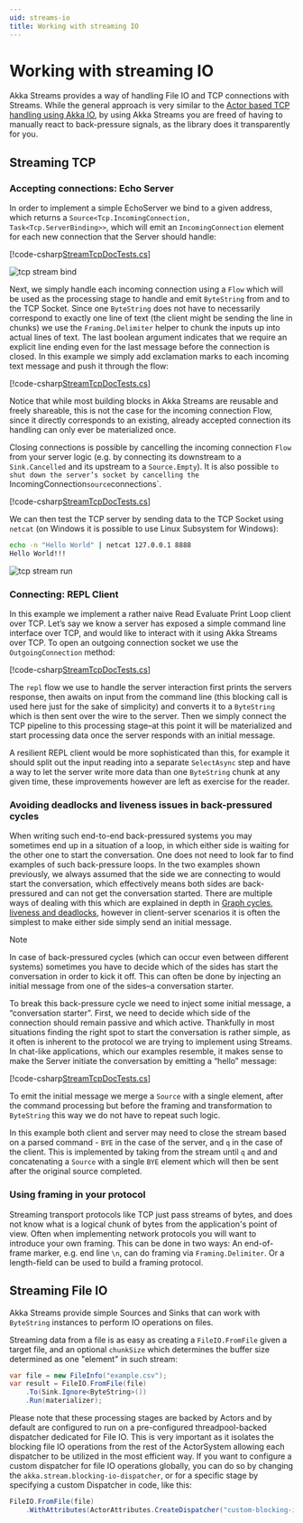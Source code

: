 ```yaml
---
uid: streams-io
title: Working with streaming IO
---
```


# Working with streaming IO

Akka Streams provides a way of handling File IO and TCP connections with Streams. While the general approach is very similar to the [Actor based TCP handling using Akka IO](xref:akka-io), by using Akka Streams you are freed of having to manually react to back-pressure signals, as the library does it transparently for you.

## Streaming TCP

### Accepting connections: Echo Server

In order to implement a simple EchoServer we bind to a given address, which returns a `Source<Tcp.IncomingConnection, Task<Tcp.ServerBinding>>`, which will emit an `IncomingConnection` element for each new connection that the Server should handle:

[!code-csharp[StreamTcpDocTests.cs](../../../src/core/Akka.Docs.Tests/Streams/StreamTcpDocTests.cs?name=echo-server-simple-bind)]

![tcp stream bind](/images/tcp-stream-bind.png)

Next, we simply handle each incoming connection using a `Flow` which will be used as the processing stage to handle and emit `ByteString` from and to the TCP Socket. Since one `ByteString` does not have to necessarily correspond to exactly one line of text (the client might be sending the line in chunks) we use the `Framing.Delimiter` helper to chunk the inputs up into actual lines of text. The last boolean argument indicates that we require an explicit line ending even for the last message before the connection is closed. In this example we simply add exclamation marks to each incoming text message and push it through the flow:

[!code-csharp[StreamTcpDocTests.cs](../../../src/core/Akka.Docs.Tests/Streams/StreamTcpDocTests.cs?name=echo-server-simple-handle)]

Notice that while most building blocks in Akka Streams are reusable and freely shareable, this is not the case for the incoming connection Flow, since it directly corresponds to an existing, already accepted connection its handling can only ever be materialized once.

Closing connections is possible by cancelling the incoming connection `Flow` from your server logic (e.g. by connecting its downstream to a `Sink.Cancelled` and its upstream to a `Source.Empty`). It is also possible `to shut down the server’s socket by cancelling the `IncomingConnection` source `connections`.

[!code-csharp[StreamTcpDocTests.cs](../../../src/core/Akka.Docs.Tests/Streams/StreamTcpDocTests.cs?name=close-incoming-connection)]

We can then test the TCP server by sending data to the TCP Socket using `netcat` (on Windows it is possible to use Linux Subsystem for Windows):

```sh
echo -n "Hello World" | netcat 127.0.0.1 8888
Hello World!!!
```

![tcp stream run](/images/tcp-stream-run.png)

### Connecting: REPL Client

In this example we implement a rather naive Read Evaluate Print Loop client over TCP. Let’s say we know a server has exposed a simple command line interface over TCP, and would like to interact with it using Akka Streams over TCP. To open an outgoing connection socket we use the `OutgoingConnection` method:

[!code-csharp[StreamTcpDocTests.cs](../../../src/core/Akka.Docs.Tests/Streams/StreamTcpDocTests.cs?name=repl-client)]

The `repl` flow we use to handle the server interaction first prints the servers response, then awaits on input from the command line (this blocking call is used here just for the sake of simplicity) and converts it to a `ByteString` which is then sent over the wire to the server. Then we simply connect the TCP pipeline to this processing stage–at this point it will be materialized and start processing data once the server responds with an initial message.

A resilient REPL client would be more sophisticated than this, for example it should split out the input reading into a separate `SelectAsync` step and have a way to let the server write more data than one `ByteString` chunk at any given time, these improvements however are left as exercise for the reader.

### Avoiding deadlocks and liveness issues in back-pressured cycles

When writing such end-to-end back-pressured systems you may sometimes end up in a situation of a loop, in which either side is waiting for the other one to start the conversation. One does not need to look far to find examples of such back-pressure loops. In the two examples shown previously, we always assumed that the side we are connecting to would start the conversation, which effectively means both sides are back-pressured and can not get the conversation started. There are multiple ways of dealing with this which are explained in depth in [Graph cycles, liveness and deadlocks](xref:streams-working-with-graphs#graph-cycles-liveness-and-deadlocks), however in client-server scenarios it is often the simplest to make either side simply send an initial message.

> [!NOTE]
> In case of back-pressured cycles (which can occur even between different systems) sometimes you have to decide which of the sides has start the conversation in order to kick it off. This can often be done by injecting an initial message from one of the sides–a conversation starter.

To break this back-pressure cycle we need to inject some initial message, a “conversation starter”. First, we need to decide which side of the connection should remain passive and which active. Thankfully in most situations finding the right spot to start the conversation is rather simple, as it often is inherent to the protocol we are trying to implement using Streams. In chat-like applications, which our examples resemble, it makes sense to make the Server initiate the conversation by emitting a “hello” message:

[!code-csharp[StreamTcpDocTests.cs](../../../src/core/Akka.Docs.Tests/Streams/StreamTcpDocTests.cs?name=welcome-banner-chat-server)]

To emit the initial message we merge a `Source` with a single element, after the command processing but before the framing and transformation to `ByteString` this way we do not have to repeat such logic.

In this example both client and server may need to close the stream based on a parsed command - `BYE` in the case of the server, and `q` in the case of the client. This is implemented by taking from the stream until `q` and and concatenating a `Source` with a single `BYE` element which will then be sent after the original source completed.

### Using framing in your protocol

Streaming transport protocols like TCP just pass streams of bytes, and does not know what is a logical chunk of bytes from the application's point of view. Often when implementing network protocols you will want to introduce your own framing. This can be done in two ways: An end-of-frame marker, e.g. end line `\n`, can do framing via `Framing.Delimiter`. Or a length-field can be used to build a framing protocol. 

## Streaming File IO

Akka Streams provide simple Sources and Sinks that can work with `ByteString` instances to perform IO operations on files.

Streaming data from a file is as easy as creating a `FileIO.FromFile` given a target file, and an optional
``chunkSize`` which determines the buffer size determined as one "element" in such stream:

```csharp
var file = new FileInfo("example.csv");
var result = FileIO.FromFile(file)
    .To(Sink.Ignore<ByteString>())
    .Run(materializer);
```

Please note that these processing stages are backed by Actors and by default are configured to run on a pre-configured
threadpool-backed dispatcher dedicated for File IO. This is very important as it isolates the blocking file IO operations from the rest
of the ActorSystem allowing each dispatcher to be utilized in the most efficient way. If you want to configure a custom
dispatcher for file IO operations globally, you can do so by changing the ``akka.stream.blocking-io-dispatcher``,
or for a specific stage by specifying a custom Dispatcher in code, like this:

```csharp
FileIO.FromFile(file)
    .WithAttributes(ActorAttributes.CreateDispatcher("custom-blocking-io-dispatcher"));
```
